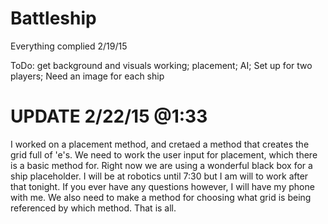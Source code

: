 # Battleship
Everything complied 2/19/15

ToDo: get background and visuals working; placement; AI; Set up for two players;
Need an image for each ship

# UPDATE 2/22/15 @1:33
I worked on a placement method, and cretaed a method that creates the grid full of 'e's. We need
to work the user input for placement, which there is a basic method for. Right now we are using a wonderful black
box for a ship placeholder. I will be at robotics until 7:30 but I am will to work after that tonight. If you ever have any questions however, I will have my phone with me. We also need to make a method for choosing what grid is being referenced by which method. That is all.
